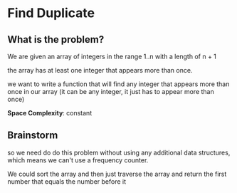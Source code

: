 # Find Duplicate

## What is the problem?

We are given an array of integers in the range 1..n with a length of n + 1

the array has at least one integer that appears more than once.

we want to write a function that will find any integer that appears more than once in our array (it can be any integer, it just has to appear more than once)

**Space Complexity**: constant

## Brainstorm

so we need do do this problem without using any additional data structures, which means we can't use a frequency counter.

We could sort the array and then just traverse the array and return the first number that equals the number before it
